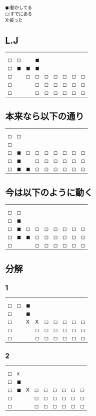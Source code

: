 ◼:動かしてる  
◻:すでにある  
X:被った  

# L.J
||||||||||
|--|--|--|--|--|--|--|--|--|
| | | | | | | | | |
| | | | | | | | | |
|◻|◻| |◼| | | | | |
|◻|◼|◼|◼| | | | | |
|◻| |◻|◻|◻|◻|◻|◻|◻|
|◻| | |◻|◻|◻|◻|◻|◻|
|◻| | |◻|◻|◻|◻|◻|◻|

# 本来なら以下の通り
||||||||||
|--|--|--|--|--|--|--|--|--|
| | | | | | | | | |
| | | | | | | | | |
|◻|◻| | | | | | | |
|◻| | | | | | | | |
|◻|◼|◻|◻|◻|◻|◻|◻|◻|
|◻|◼| |◻|◻|◻|◻|◻|◻|
|◻|◼|◼|◻|◻|◻|◻|◻|◻|

# 今は以下のように動く
||||||||||
|--|--|--|--|--|--|--|--|--|
| | | | | | | | | |
| | | | | | | | | |
|◻|◻| | | | | | | |
|◻|◼| | | | | | | |
|◻|◼|◻|◻|◻|◻|◻|◻|◻|
|◻|◼|◼|◻|◻|◻|◻|◻|◻|
|◻| | |◻|◻|◻|◻|◻|◻|

# 分解
## 1
||||||||||
|--|--|--|--|--|--|--|--|--|
| | | | | | | | | |
| | | | | | | | | |
|◻|◻|◼| | | | | | |
|◻| |◼| | | | | | |
|◻| |X|X|◻|◻|◻|◻|◻|
|◻| | |◻|◻|◻|◻|◻|◻|
|◻| | |◻|◻|◻|◻|◻|◻|

## 2
||||||||||
|--|--|--|--|--|--|--|--|--|
| | | | | | | | | |
| | | | | | | | | |
|◻|x|| | | | | | |
|◻|◼| | | | | | | |
|◻|◼|X|◻|◻|◻|◻|◻|◻|
|◻| | |◻|◻|◻|◻|◻|◻|
|◻| | |◻|◻|◻|◻|◻|◻|